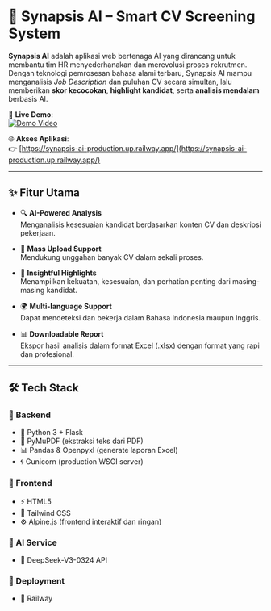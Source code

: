# 🌟 Synapsis AI – Smart CV Screening System

**Synapsis AI** adalah aplikasi web bertenaga AI yang dirancang untuk membantu tim HR menyederhanakan dan merevolusi proses rekrutmen. Dengan teknologi pemrosesan bahasa alami terbaru, Synapsis AI mampu menganalisis *Job Description* dan puluhan CV secara simultan, lalu memberikan **skor kecocokan**, **highlight kandidat**, serta **analisis mendalam** berbasis AI.

🚀 **Live Demo**:  
[![Demo Video](https://img.youtube.com/vi/GxhKQxfxhFU/0.jpg)](https://youtu.be/GxhKQxfxhFU)

🌐 **Akses Aplikasi**:  
👉 [https://synapsis-ai-production.up.railway.app/](https://synapsis-ai-production.up.railway.app/)

---

## ✨ Fitur Utama

- 🔍 **AI-Powered Analysis**  
  Menganalisis kesesuaian kandidat berdasarkan konten CV dan deskripsi pekerjaan.

- 📁 **Mass Upload Support**  
  Mendukung unggahan banyak CV dalam sekali proses.

- 🧠 **Insightful Highlights**  
  Menampilkan kekuatan, kesesuaian, dan perhatian penting dari masing-masing kandidat.

- 🌍 **Multi-language Support**  
  Dapat mendeteksi dan bekerja dalam Bahasa Indonesia maupun Inggris.

- 📊 **Downloadable Report**  
  Ekspor hasil analisis dalam format Excel (.xlsx) dengan format yang rapi dan profesional.

---

## 🛠️ Tech Stack

### 🔧 Backend
- 🐍 Python 3 + Flask
- 🧾 PyMuPDF (ekstraksi teks dari PDF)
- 📊 Pandas & Openpyxl (generate laporan Excel)
- 🌀 Gunicorn (production WSGI server)

### 🎨 Frontend
- ⚡ HTML5
- 🎨 Tailwind CSS
- ⚙️ Alpine.js (frontend interaktif dan ringan)

### 🤖 AI Service
- 🔬 DeepSeek-V3-0324 API

### 🚢 Deployment
- 🚄 Railway